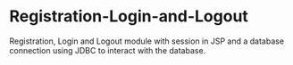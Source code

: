 # Registration-Login-and-Logout
Registration, Login and Logout module with session in JSP and a database connection using JDBC to interact with the database.
